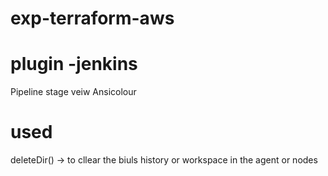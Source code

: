 # exp-terraform-aws

# plugin -jenkins 
Pipeline stage veiw 
Ansicolour

# used 
deleteDir() -> to cllear the biuls history or workspace  in the agent or nodes  
